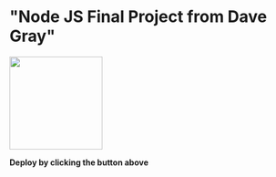 # "Node JS Final Project from Dave Gray"

[<img src="https://cdn.gomix.com/2bdfb3f8-05ef-4035-a06e-2043962a3a13%2Fremix-button.svg" width="163px" />](https://glitch.com/edit/#!import/github/gitdagray/mongo_async_crud)

**Deploy by clicking the button above**
